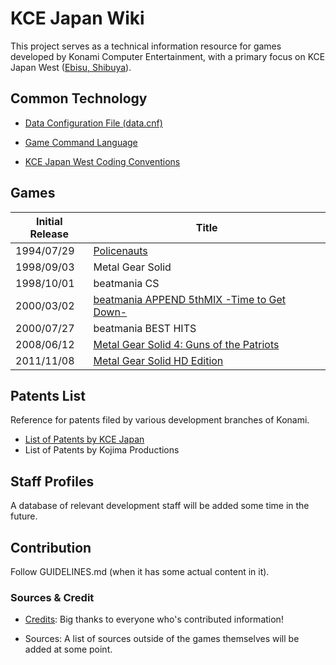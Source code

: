 # KCE Japan Wiki

This project serves as a technical information resource for games developed by Konami Computer Entertainment, with a primary focus on KCE Japan West ([Ebisu, Shibuya](https://en.wikipedia.org/wiki/Ebisu,_Shibuya)).

## Common Technology

- [Data Configuration File (data.cnf)](Common/data.cnf/ReadMe.md)

- [Game Command Language](Common/GCL/ReadMe.md)

- [KCE Japan West Coding Conventions](Common/Code/ReadMe.md)

## Games

| Initial Release | Title |
| ----- | ----- |
| 1994/07/29 | [Policenauts](Game/Policenauts/ReadMe.md) |
| 1998/09/03 | Metal Gear Solid |
| 1998/10/01 | beatmania CS |
| 2000/03/02 | [beatmania APPEND 5thMIX -Time to Get Down-](Game/bemani5thMix/ReadMe.md) |
| 2000/07/27 | beatmania BEST HITS |
| 2008/06/12 | [Metal Gear Solid 4: Guns of the Patriots](Game/MetalGearSolid4/ReadMe.md) |
| 2011/11/08 | [Metal Gear Solid HD Edition](Game/MetalGearSolidHD/ReadMe.md) |

## Patents List

Reference for patents filed by various development branches of Konami.

- [List of Patents by KCE Japan](Patent/KCE_Japan.md)
- List of Patents by Kojima Productions

## Staff Profiles

A database of relevant development staff will be added some time in the future.

## Contribution

Follow GUIDELINES.md (when it has some actual content in it).

### Sources & Credit

- [Credits](CREDITS.md): Big thanks to everyone who's contributed information!

- Sources: A list of sources outside of the games themselves will be added at some point.
